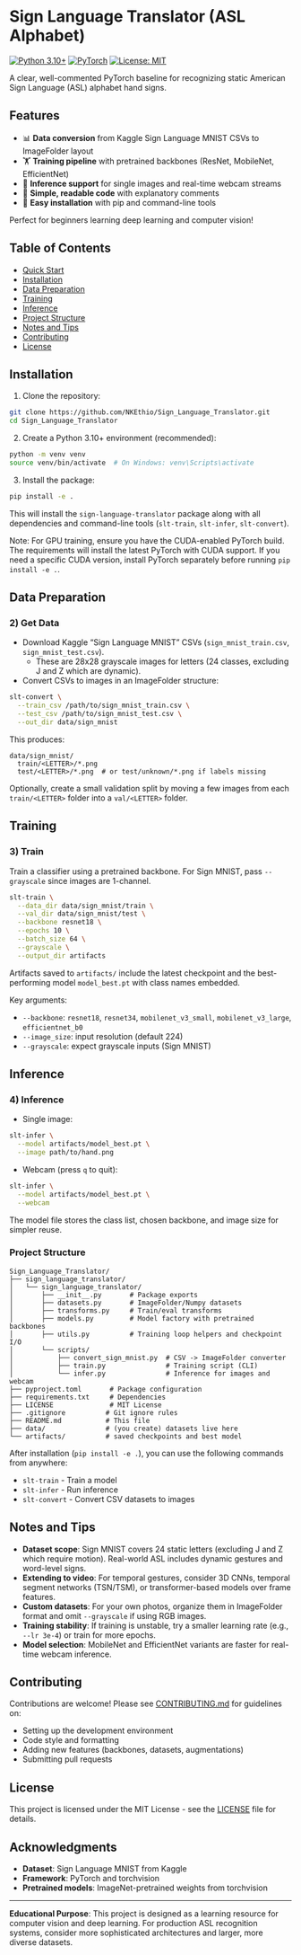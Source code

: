 # Sign Language Translator (ASL Alphabet)

[![Python 3.10+](https://img.shields.io/badge/python-3.10+-blue.svg)](https://www.python.org/downloads/)
[![PyTorch](https://img.shields.io/badge/PyTorch-2.0+-ee4c2c.svg)](https://pytorch.org/)
[![License: MIT](https://img.shields.io/badge/License-MIT-yellow.svg)](https://opensource.org/licenses/MIT)

A clear, well-commented PyTorch baseline for recognizing static American Sign Language (ASL) alphabet hand signs.

## Features

- 📊 **Data conversion** from Kaggle Sign Language MNIST CSVs to ImageFolder layout
- 🏋️ **Training pipeline** with pretrained backbones (ResNet, MobileNet, EfficientNet)
- 🎯 **Inference support** for single images and real-time webcam streams
- 📝 **Simple, readable code** with explanatory comments
- 🚀 **Easy installation** with pip and command-line tools

Perfect for beginners learning deep learning and computer vision!

## Table of Contents

- [Quick Start](#quick-start)
- [Installation](#installation)
- [Data Preparation](#data-preparation)
- [Training](#training)
- [Inference](#inference)
- [Project Structure](#project-structure)
- [Notes and Tips](#notes-and-tips)
- [Contributing](#contributing)
- [License](#license)

## Installation

1. Clone the repository:

```bash
git clone https://github.com/NKEthio/Sign_Language_Translator.git
cd Sign_Language_Translator
```

2. Create a Python 3.10+ environment (recommended):

```bash
python -m venv venv
source venv/bin/activate  # On Windows: venv\Scripts\activate
```

3. Install the package:

```bash
pip install -e .
```

This will install the `sign-language-translator` package along with all dependencies and command-line tools (`slt-train`, `slt-infer`, `slt-convert`).

Note: For GPU training, ensure you have the CUDA-enabled PyTorch build. The requirements will install the latest PyTorch with CUDA support. If you need a specific CUDA version, install PyTorch separately before running `pip install -e .`.

## Data Preparation

### 2) Get Data

- Download Kaggle “Sign Language MNIST” CSVs (`sign_mnist_train.csv`, `sign_mnist_test.csv`).
  - These are 28x28 grayscale images for letters (24 classes, excluding J and Z which are dynamic).
- Convert CSVs to images in an ImageFolder structure:

```bash
slt-convert \
  --train_csv /path/to/sign_mnist_train.csv \
  --test_csv /path/to/sign_mnist_test.csv \
  --out_dir data/sign_mnist
```

This produces:

```
data/sign_mnist/
  train/<LETTER>/*.png
  test/<LETTER>/*.png  # or test/unknown/*.png if labels missing
```

Optionally, create a small validation split by moving a few images from each `train/<LETTER>` folder into a `val/<LETTER>` folder.

## Training

### 3) Train

Train a classifier using a pretrained backbone. For Sign MNIST, pass `--grayscale` since images are 1-channel.

```bash
slt-train \
  --data_dir data/sign_mnist/train \
  --val_dir data/sign_mnist/test \
  --backbone resnet18 \
  --epochs 10 \
  --batch_size 64 \
  --grayscale \
  --output_dir artifacts
```

Artifacts saved to `artifacts/` include the latest checkpoint and the best-performing model `model_best.pt` with class names embedded.

Key arguments:
- `--backbone`: `resnet18`, `resnet34`, `mobilenet_v3_small`, `mobilenet_v3_large`, `efficientnet_b0`
- `--image_size`: input resolution (default 224)
- `--grayscale`: expect grayscale inputs (Sign MNIST)

## Inference

### 4) Inference

- Single image:

```bash
slt-infer \
  --model artifacts/model_best.pt \
  --image path/to/hand.png
```

- Webcam (press `q` to quit):

```bash
slt-infer \
  --model artifacts/model_best.pt \
  --webcam
```

The model file stores the class list, chosen backbone, and image size for simpler reuse.

### Project Structure

```
Sign_Language_Translator/
├── sign_language_translator/
│   └── sign_language_translator/
│       ├── __init__.py       # Package exports
│       ├── datasets.py       # ImageFolder/Numpy datasets
│       ├── transforms.py     # Train/eval transforms
│       ├── models.py         # Model factory with pretrained backbones
│       ├── utils.py          # Training loop helpers and checkpoint I/O
│       └── scripts/
│           ├── convert_sign_mnist.py  # CSV -> ImageFolder converter
│           ├── train.py               # Training script (CLI)
│           └── infer.py               # Inference for images and webcam
├── pyproject.toml       # Package configuration
├── requirements.txt     # Dependencies
├── LICENSE              # MIT License
├── .gitignore          # Git ignore rules
├── README.md           # This file
├── data/               # (you create) datasets live here
└── artifacts/          # saved checkpoints and best model
```

After installation (`pip install -e .`), you can use the following commands from anywhere:
- `slt-train` - Train a model
- `slt-infer` - Run inference
- `slt-convert` - Convert CSV datasets to images

## Notes and Tips

- **Dataset scope**: Sign MNIST covers 24 static letters (excluding J and Z which require motion). Real-world ASL includes dynamic gestures and word-level signs.
- **Extending to video**: For temporal gestures, consider 3D CNNs, temporal segment networks (TSN/TSM), or transformer-based models over frame features.
- **Custom datasets**: For your own photos, organize them in ImageFolder format and omit `--grayscale` if using RGB images.
- **Training stability**: If training is unstable, try a smaller learning rate (e.g., `--lr 3e-4`) or train for more epochs.
- **Model selection**: MobileNet and EfficientNet variants are faster for real-time webcam inference.

## Contributing

Contributions are welcome! Please see [CONTRIBUTING.md](CONTRIBUTING.md) for guidelines on:
- Setting up the development environment
- Code style and formatting
- Adding new features (backbones, datasets, augmentations)
- Submitting pull requests

## License

This project is licensed under the MIT License - see the [LICENSE](LICENSE) file for details.

## Acknowledgments

- **Dataset**: Sign Language MNIST from Kaggle
- **Framework**: PyTorch and torchvision
- **Pretrained models**: ImageNet-pretrained weights from torchvision

---

**Educational Purpose**: This project is designed as a learning resource for computer vision and deep learning. For production ASL recognition systems, consider more sophisticated architectures and larger, more diverse datasets.

